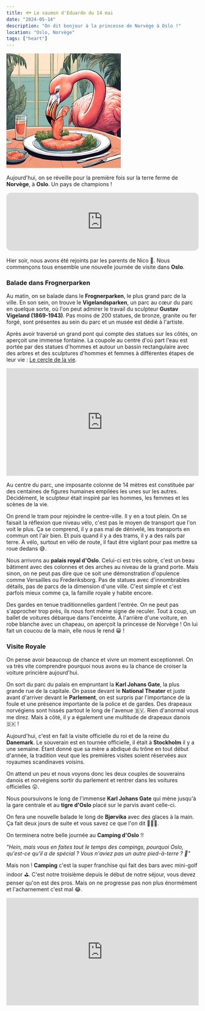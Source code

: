 ```yaml
---
title: 🐟 Le saumon d'Eduardo du 14 mai
date: "2024-05-14"
description: "On dit bonjour à la princesse de Norvège à Oslo !"
location: "Oslo, Norvège"
tags: ["heart"]
---
```


![Saumon d'Eduardo](../saumon_eduardo.png)

Aujourd'hui, on se réveille pour la première fois sur la terre ferme de **Norvège**, à **Oslo**. Un pays de champions !

<iframe style="border-radius:12px" src="https://open.spotify.com/embed/track/0hwPOwj3rojFt33NhaxNUy?utm_source=generator" width="100%" height="152" frameBorder="0" allow="autoplay; clipboard-write; encrypted-media; picture-in-picture" loading="lazy"></iframe>

Hier soir, nous avons été rejoints par les parents de Nico 🥳. Nous commençons tous ensemble une nouvelle journée de visite dans **Oslo**.

### Balade dans Frognerparken

Au matin, on se balade dans le **Frognerparken**, le plus grand parc de la ville. En son sein, on trouve le **Vigelandsparken**, un parc au cœur du parc en quelque sorte, où l'on peut admirer le travail du sculpteur **Gustav Vigeland (1869-1943)**. Pas moins de 200 statues, de bronze, granite ou fer forgé, sont présentes au sein du parc et un musée est dédié à l'artiste.

Après avoir traversé un grand pont qui compte des statues sur les côtés, on aperçoit une immense fontaine. La coupole au centre d'où part l'eau est portée par des statues d'hommes et autour un bassin rectangulaire avec des arbres et des sculptures d'hommes et femmes à différentes étapes de leur vie : [Le cercle de la vie](https://fr.wikipedia.org/wiki/Installation_de_Vigeland).

<div style="width: 100%; height: 0; position: relative; padding-bottom: 56%;"><iframe src="https://giphy.com/embed/Lp71UWmAAeJHi" style="top: 0; left: 0; width: 100%; height: 100%; position: absolute; border: 0;" allowfullscreen scrolling="no" allow="encrypted-media;" class="giphy-embed"></iframe></div>

Au centre du parc, une imposante colonne de 14 mètres est constituée par des centaines de figures humaines empilées les unes sur les autres. Décidément, le sculpteur était inspiré par les hommes, les femmes et les scènes de la vie.

On prend le tram pour rejoindre le centre-ville. Il y en a tout plein. On se faisait la réflexion que niveau vélo, c'est pas le moyen de transport que l'on voit le plus. Ça se comprend, il y a pas mal de dénivelé, les transports en commun ont l'air bien. Et puis quand il y a des trams, il y a des rails par terre. À vélo, surtout en vélo de route, il faut être vigilant pour pas mettre sa roue dedans 😅.

Nous arrivons au **palais royal d'Oslo**. Celui-ci est très sobre, c'est un beau bâtiment avec des colonnes et des arches au niveau de la grand porte. Mais sinon, on ne peut pas dire que ce soit une démonstration d'opulence comme Versailles ou Frederiksborg. Pas de statues avec d'innombrables détails, pas de parcs de la dimension d'une ville. C'est simple et c'est parfois mieux comme ça, la famille royale y habite encore.

Des gardes en tenue traditionnelles gardent l'entrée. On ne peut pas s'approcher trop près, ils nous font même signe de reculer. Tout à coup, un ballet de voitures débarque dans l'enceinte. À l'arrière d'une voiture, en robe blanche avec un chapeau, on aperçoit la princesse de Norvège ! On lui fait un coucou de la main, elle nous le rend 😀 !

### Visite Royale

On pense avoir beaucoup de chance et vivre un moment exceptionnel. On va très vite comprendre pourquoi nous avons eu la chance de croiser la voiture princière aujourd'hui.

On sort du parc du palais en empruntant la **Karl Johans Gate**, la plus grande rue de la capitale. On passe devant le **National Theater** et juste avant d'arriver devant le **Parlement**, on est surpris par l'importance de la foule et une présence importante de la police et de gardes. Des drapeaux norvégiens sont hissés partout le long de l'avenue <span class="d-emoji">🇧🇻</span>. Rien d'anormal vous me direz. Mais à côté, il y a également une multitude de drapeaux danois <span class="d-emoji">🇩🇰</span> !

Aujourd'hui, c'est en fait la visite officielle du roi et de la reine du **Danemark**. Le souverain est en tournée officielle, il était à **Stockholm** il y a une semaine. Étant donné que sa mère a abdiqué du trône en tout début d'année, la tradition veut que les premières visites soient réservées aux royaumes scandinaves voisins.

On attend un peu et nous voyons donc les deux couples de souverains danois et norvégiens sortir du parlement et rentrer dans les voitures officielles 😲.

Nous poursuivons le long de l'immense **Karl Johans Gate** qui mène jusqu'à la gare centrale et au **tigre d'Oslo** placé sur le parvis avant celle-ci.

On fera une nouvelle balade le long de **Bjørvika** avec des glaces à la main. Ça fait deux jours de suite et vous savez ce que l'on dit 🍦🍦❔.

On terminera notre belle journée au **Camping d'Oslo** !!

_"Hein, mais vous en faites tout le temps des campings, pourquoi Oslo, qu'est-ce qu'il a de spécial ? Vous n'aviez pas un autre pied-à-terre ? 🤔"_

Mais non ! **Camping** c'est la super franchise qui fait des bars avec mini-golf indoor ⛳. C'est notre troisième depuis le début de notre séjour, vous devez penser qu'on est des pros. Mais on ne progresse pas non plus énormément et l'acharnement c'est mal 😂.

<div style="width: 100%; height: 0; position: relative; padding-bottom: 56%;"><iframe src="https://giphy.com/embed/BEtIfpBep4pBS" style="top: 0; left: 0; width: 100%; height: 100%; position: absolute; border: 0;" allowfullscreen scrolling="no" allow="encrypted-media;" class="giphy-embed"></iframe></div>
